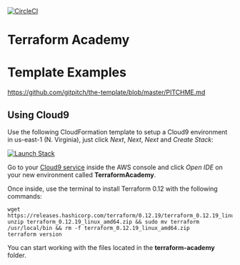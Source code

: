 [![CircleCI](https://circleci.com/gh/wizelineacademy/terraform-academy.svg?style=svg)](https://circleci.com/gh/wizelineacademy/terraform-academy)

# Terraform Academy

# Template Examples

https://github.com/gitpitch/the-template/blob/master/PITCHME.md

## Using Cloud9

Use the following CloudFormation template to setup a Cloud9 environment in us-east-1 (N. Virginia), just click _Next_, _Next_, _Next_ and _Create Stack_:

[![Launch Stack](https://cdn.rawgit.com/buildkite/cloudformation-launch-stack-button-svg/master/launch-stack.svg)](https://console.aws.amazon.com/cloudformation/home?region=us-east-1#/stacks/new?stackName=TerraformAcademy&templateURL=https://terraform-wizeline-academy.s3.amazonaws.com/cloud9-cfn-template.yaml)

Go to your [Cloud9 service](https://console.aws.amazon.com/cloud9/home) inside the AWS console and click _Open IDE_ on your new environment called **TerraformAcademy**.

Once inside, use the terminal to install Terraform 0.12 with the following commands:

```
wget https://releases.hashicorp.com/terraform/0.12.19/terraform_0.12.19_linux_amd64.zip
unzip terraform_0.12.19_linux_amd64.zip && sudo mv terraform /usr/local/bin && rm -f terraform_0.12.19_linux_amd64.zip
terraform version
```

You can start working with the files located in the **terraform-academy** folder.
